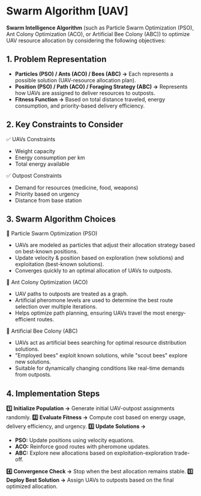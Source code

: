 # Swarm Algorithm [UAV]

**Swarm Intelligence Algorithm** (such as Particle Swarm Optimization (PSO), Ant Colony Optimization (ACO), or Artificial Bee Colony (ABC)) to optimize UAV resource allocation by considering the following objectives:

## 1. Problem Representation

- **Particles (PSO) / Ants (ACO) / Bees (ABC) →** Each represents a possible solution (UAV-resource allocation plan).
- **Position (PSO) / Path (ACO) / Foraging Strategy (ABC) →** Represents how UAVs are assigned to deliver resources to outposts.
- **Fitness Function →** Based on total distance traveled, energy consumption, and priority-based delivery efficiency.

## 2. Key Constraints to Consider

✅ UAVs Constraints

- Weight capacity
- Energy consumption per km
- Total energy available

✅ Outpost Constraints

- Demand for resources (medicine, food, weapons)
- Priority based on urgency
- Distance from base station

## 3. Swarm Algorithm Choices

🔹 Particle Swarm Optimization (PSO)

- UAVs are modeled as particles that adjust their allocation strategy based on best-known positions.
- Update velocity & position based on exploration (new solutions) and exploitation (best-known solutions).
- Converges quickly to an optimal allocation of UAVs to outposts.

🔹 Ant Colony Optimization (ACO)

- UAV paths to outposts are treated as a graph.
- Artificial pheromone levels are used to determine the best route selection over multiple iterations.
- Helps optimize path planning, ensuring UAVs travel the most energy-efficient routes.

🔹 Artificial Bee Colony (ABC)

- UAVs act as artificial bees searching for optimal resource distribution solutions.
- "Employed bees" exploit known solutions, while "scout bees" explore new solutions.
- Suitable for dynamically changing conditions like real-time demands from outposts.

## 4. Implementation Steps

**1️⃣** **Initialize Population →** Generate initial UAV-outpost assignments randomly.
**2️⃣** **Evaluate Fitness →** Compute cost based on energy usage, delivery efficiency, and urgency.
**3️⃣** **Update Solutions →**

- **PSO:** Update positions using velocity equations.
- **ACO:** Reinforce good routes with pheromone updates.
- **ABC:** Explore new allocations based on exploitation-exploration trade-off.

**4️⃣** **Convergence Check →** Stop when the best allocation remains stable.
**5️⃣** **Deploy Best Solution →** Assign UAVs to outposts based on the final optimized allocation.
